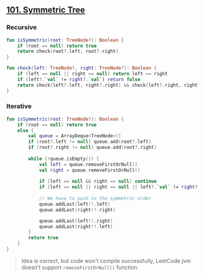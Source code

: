 ## [101. Symmetric Tree](https://leetcode.com/problems/symmetric-tree/)
### Recursive
```kotlin
fun isSymmetric(root: TreeNode?): Boolean {
    if (root == null) return true
    return check(root?.left, root?.right)
}

fun check(left: TreeNode?, right: TreeNode?): Boolean {
    if (left == null || right == null) return left == right
    if (left?.`val` != right?.`val`) return false
    return check(left?.left, right?.right) && check(left?.right, right?.left)
}
```

### Iterative
```kotlin
fun isSymmetric(root: TreeNode?): Boolean {
    if (root == null) return true
    else {
        val queue = ArrayDeque<TreeNode>()
        if (root?.left != null) queue.add(root?.left)
        if (root?.right != null) queue.add(root?.right)
        
        while (!queue.isEmpty()) {
            val left = queue.removeFirstOrNull()
            val right = queue.removeFirstOrNull()
            
            if (left == null && right == null) continue
            if (left == null || right == null || left?.`val` != right?.`val`) return false
            
            // We have to push in the symmetric order
            queue.addLast(left!!.left)
            queue.addLast(right!!.right)

            queue.addLast(left!!.right)
            queue.addLast(right!!.left)
        }
        return true
    }
}
```

> Idea is correct, but code won't compile successfully, LeetCode jvm doesn't support `removeFirstOrNull()` function.